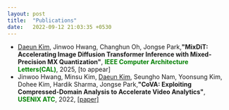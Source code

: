 ```yaml
---
layout: post
title:  "Publications"
date:   2022-09-12 21:03:35 +0530
---
```

- <U>Daeun Kim</U>, Jinwoo Hwang, Changhun Oh, Jongse Park,**"MixDiT: Accelerating Image Diffusion Transformer Inference with Mixed-Precision MX Quantization"**, <span style="color: green">**IEEE Computer Architecture Letters(CAL)**</span>, 2025, [to appear]
- Jinwoo Hwang, Minsu Kim, <U>Daeun Kim</U>, Seungho Nam, Yoonsung Kim, Dohee Kim, Hardik Sharma, Jongse Park,**"CoVA: Exploiting Compressed-Domain Analysis to Accelerate Video Analytics"**, <span style="color: green">**USENIX ATC**</span>, 2022, [[paper]][atc] 

[atc]: https://www.usenix.org/system/files/atc22-hwang.pdf
